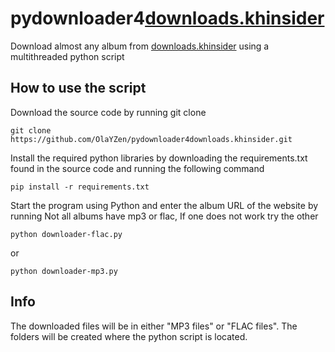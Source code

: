 # pydownloader4[downloads.khinsider](https://downloads.khinsider.com/)
Download almost any album from [downloads.khinsider](https://downloads.khinsider.com/) using a multithreaded python script

## How to use the script

Download the source code by running git clone
```
git clone https://github.com/OlaYZen/pydownloader4downloads.khinsider.git
```

Install the required python libraries by downloading the requirements.txt found in the source code and running the following command
```
pip install -r requirements.txt
```
Start the program using Python and enter the album URL of the website by running
Not all albums have mp3 or flac, If one does not work try the other

```
python downloader-flac.py
```
or 
```
python downloader-mp3.py
```

## Info
The downloaded files will be in either "MP3 files" or "FLAC files". The folders will be created where the python script is located.
